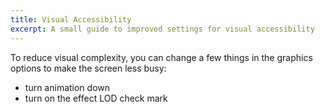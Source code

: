 ```yaml
---
title: Visual Accessibility
excerpt: A small guide to improved settings for visual accessibility
---
```


To reduce visual complexity, you can change a few things in the graphics options to make the screen less busy:

- turn animation down
- turn on the effect LOD check mark
